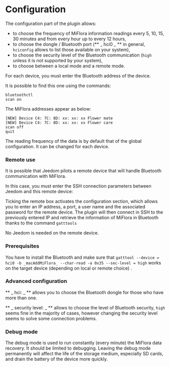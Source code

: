 # Configuration

The configuration part of the plugin allows:

* to choose the frequency of MiFlora information readings every 5, 10, 15, 30 minutes and from every hour up to every 12 hours,
* to choose the dongle / Bluetooth port (** _ hci0 _ ** in general, `hciconfig` allows to list those available on your system),
* to choose the security level of the Bluetooth communication (`high` unless it is not supported by your system),
* to choose between a local mode and a remote mode.

For each device, you must enter the Bluetooth address of the device.

It is possible to find this one using the commands:

```
bluetoothctl
scan on
```

The MiFlora addresses appear as below:
```
[NEW] Device C4: 7C: 8D: xx: xx: xx Flower mate
[NEW] Device C4: 7C: 8D: xx: xx: xx Flower care
scan off
quit
```
The reading frequency of the data is by default that of the global configuration. It can be changed for each device.

### Remote use

It is possible that Jeedom pilots a remote device that will handle Bluetooth communication with MiFlora.

In this case, you must enter the SSH connection parameters between Jeedom and this remote device:

Ticking the remote box activates the configuration section, which allows you to enter an IP address, a port, a user name and the associated password for the remote device.
The plugin will then connect in SSH to the previously entered IP and retrieve the information of MiFlora in Bluetooth thanks to the command `gatttools`

No Jeedom is needed on the remote device.

### Prerequisites

You have to install the Bluetooth and make sure that `gatttool --device = hci0 -b _macAddMiFlora_ --char-read -a 0x35 --sec-level = high` works on the target device (depending on local or remote choice) .

### Advanced configuration

** _ hci: _ ** allows you to choose the Bluetooth dongle for those who have more than one.

** _ security level: _ ** allows to choose the level of Bluetooth security, `high` seems fine in the majority of cases, however changing the security level seems to solve some connection problems.

### Debug mode

The debug mode is used to run constantly (every minute) the MiFlora data recovery. It should be limited to debugging.
Leaving the debug mode permanently will affect the life of the storage medium, especially SD cards, and drain the battery of the device more quickly.
